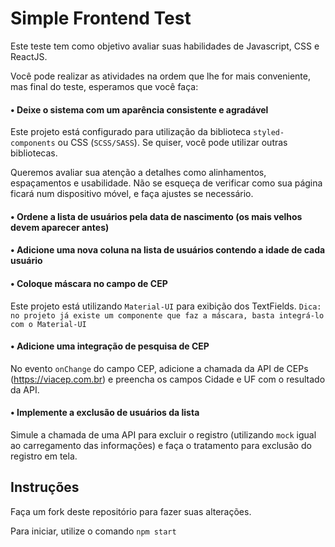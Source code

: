 # Simple Frontend Test

Este teste tem como objetivo avaliar suas habilidades de Javascript, CSS e ReactJS.

Você pode realizar as atividades na ordem que lhe for mais conveniente, mas final do teste, esperamos que você faça:

#### • Deixe o sistema com um aparência consistente e agradável

Este projeto está configurado para utilização da biblioteca `styled-components` ou CSS (`SCSS/SASS`).
Se quiser, você pode utilizar outras bibliotecas.

Queremos avaliar sua atenção a detalhes como alinhamentos, espaçamentos e usabilidade.
Não se esqueça de verificar como sua página ficará num dispositivo móvel, e faça ajustes se necessário.

#### • Ordene a lista de usuários pela data de nascimento (os mais velhos devem aparecer antes)

#### • Adicione uma nova coluna na lista de usuários contendo a idade de cada usuário

#### • Coloque máscara no campo de CEP

Este projeto está utilizando `Material-UI` para exibição dos TextFields.
`Dica: no projeto já existe um componente que faz a máscara, basta integrá-lo com o Material-UI`

#### • Adicione uma integração de pesquisa de CEP

No evento `onChange` do campo CEP, adicione a chamada da API de CEPs (https://viacep.com.br) e preencha os campos Cidade e UF com o resultado da API.

#### • Implemente a exclusão de usuários da lista

Simule a chamada de uma API para excluir o registro (utilizando `mock` igual ao carregamento das informações) e faça o tratamento para exclusão do registro em tela.

## Instruções

Faça um fork deste repositório para fazer suas alterações.

Para iniciar, utilize o comando `npm start`

